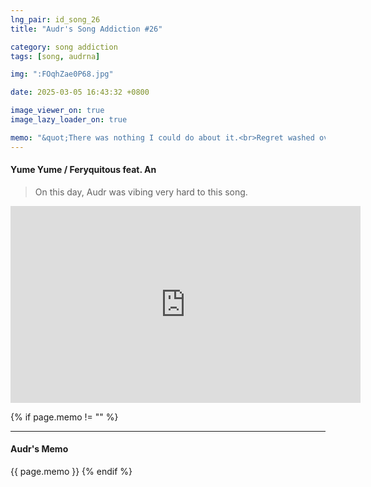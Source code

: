 ```yaml
---
lng_pair: id_song_26
title: "Audr's Song Addiction #26"

category: song addiction
tags: [song, audrna]

img: ":FOqhZae0P68.jpg"

date: 2025-03-05 16:43:32 +0800

image_viewer_on: true
image_lazy_loader_on: true

memo: "&quot;There was nothing I could do about it.<br>Regret washed over me in waves, burying my feet in the sand.<br>Sharp, glowing eyes stared at me.<br>I wish those wings would take me to an ideal world.&quot;"
---
```


<!-- outline-start -->

#### Yume Yume / Feryquitous feat. An

<!-- outline-end -->

> On this day, Audr was vibing very hard to this song.

<iframe
  width="560"
  height="315"
  src="https://www.youtube.com/embed/FOqhZae0P68"
  title="YouTube video player"
  frameborder="0"
  allow="accelerometer; clipboard-write; encrypted-media; gyroscope; picture-in-picture; web-share"
  referrerpolicy="strict-origin-when-cross-origin"
  allowfullscreen
  data-align="center"
></iframe>

{% if page.memo != "" %}

<hr>

#### Audr's Memo

{{ page.memo }}
{% endif %}
